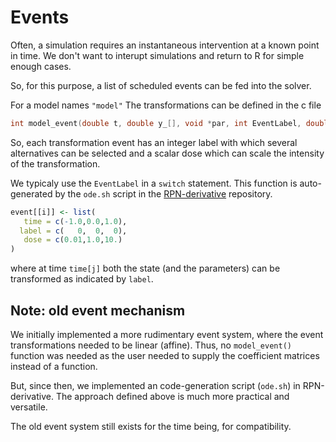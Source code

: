 # Events

Often, a simulation requires an instantaneous intervention at a known
point in time. We don't want to interupt simulations and return to R
for simple enough cases.

So, for this purpose, a list of scheduled events can be fed into the
solver.

For a model names `"model"` The transformations can be defined in the c file 

```c
int model_event(double t, double y_[], void *par, int EventLabel, double dose)`
```

So, each transformation event has an integer label with which several alternatives can be selected and a scalar dose which can scale the intensity of the transformation.

We typicaly use the `EventLabel` in a `switch` statement. This
function is auto-generated by the `ode.sh` script in the
[RPN-derivative](icpm-kth/RPN-derivative) repository.

```R
event[[i]] <- list(
   time = c(-1.0,0.0,1.0),
  label = c(   0,  0,  0),
   dose = c(0.01,1.0,10.)
)
```

where at time `time[j]` both the state (and the parameters)
can be transformed as indicated by `label`.

## Note: old event mechanism

We initially implemented a more rudimentary event system, where the
event transformations needed to be linear (affine). Thus, no
`model_event()` function was needed as the user needed to supply the
coefficient matrices instead of a function.

But, since then, we implemented an code-generation script (`ode.sh`)
in RPN-derivative. The approach defined above is much more practical
and versatile.

The old event system still exists for the time being, for compatibility.
